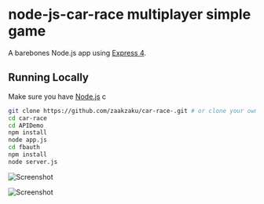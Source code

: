 # node-js-car-race multiplayer simple game


A barebones Node.js app using [Express 4](http://expressjs.com/).

## Running Locally

Make sure you have [Node.js](http://nodejs.org/) 
c
```sh
git clone https://github.com/zaakzaku/car-race-.git # or clone your own fork
cd car-race
cd APIDemo
npm install
node app.js
cd fbauth
npm install
node server.js

```
![Screenshot](https://user-images.githubusercontent.com/23735741/34193866-e149679a-e590-11e7-863a-2ac02a670bcc.png)

![Screenshot](https://user-images.githubusercontent.com/23735741/34193865-e1156e18-e590-11e7-8fa7-f99f33e176f1.png)
